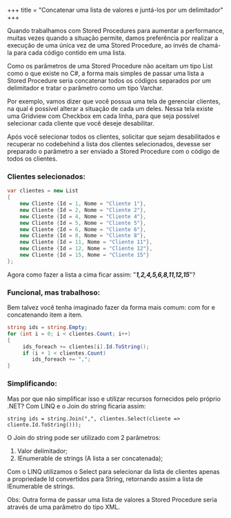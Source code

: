 +++
title = "Concatenar uma lista de valores e juntá-los por um delimitador"
+++

Quando trabalhamos com Stored Procedures para aumentar a performance, muitas vezes quando a situação permite, damos preferência por realizar a execução de uma única vez de uma Stored Procedure, ao invés de chamá-la para cada código contido em uma lista.

Como os parâmetros de uma Stored Procedure não aceitam um tipo List como o que existe no C#, a forma mais simples de passar uma lista a Stored Procedure seria concatenar todos os códigos separados por um delimitador e tratar o parâmetro como um tipo Varchar.

Por exemplo, vamos dizer que você possua uma tela de gerenciar clientes, na qual é possível alterar a situação de cada um deles. Nessa tela existe uma Gridview com Checkbox em cada linha, para que seja possível selecionar cada cliente que você deseje desabilitar.

Após você selecionar todos os clientes, solicitar que sejam desabilitados e recuperar no codebehind a lista dos clientes selecionados, devesse ser preparado o parâmetro a ser enviado a Stored Procedure com o código de todos os clientes.

### Clientes selecionados:

```cs
var clientes = new List
{
    new Cliente {Id = 1, Nome = "Cliente 1"},
    new Cliente {Id = 2, Nome = "Cliente 2"},
    new Cliente {Id = 4, Nome = "Cliente 4"},
    new Cliente {Id = 5, Nome = "Cliente 5"},
    new Cliente {Id = 6, Nome = "Cliente 6"},
    new Cliente {Id = 8, Nome = "Cliente 8"},
    new Cliente {Id = 11, Nome = "Cliente 11"},
    new Cliente {Id = 12, Nome = "Cliente 12"},
    new Cliente {Id = 15, Nome = "Cliente 15"}
};
```

Agora como fazer a lista a cima ficar assim: "_**1,2,4,5,6,8,11,12,15**_"?

### Funcional, mas trabalhoso:

Bem talvez você tenha imaginado fazer da forma mais comum: com for e concatenando item a item.

```cs
string ids = string.Empty;
for (int i = 0; i < clientes.Count; i++)
{
     ids_foreach += clientes[i].Id.ToString();
     if (i + 1 < clientes.Count)
        ids_foreach += ",";
}
```

### Simplificando:

Mas por que não simplificar isso e utilizar recursos fornecidos pelo próprio .NET? Com LINQ e o Join do string ficaria assim:

```
string ids = string.Join(",", clientes.Select(cliente => cliente.Id.ToString()));
```

O Join do string pode ser utilizado com 2 parâmetros:

1.  Valor delimitador;
2.  IEnumerable de strings (A lista a ser concatenada);

Com o LINQ utilizamos o Select para selecionar da lista de clientes apenas a propriedade Id convertidos para String, retornando assim a lista de IEnumerable de strings.

Obs: Outra forma de passar uma lista de valores a Stored Procedure seria através de uma parâmetro do tipo XML.

